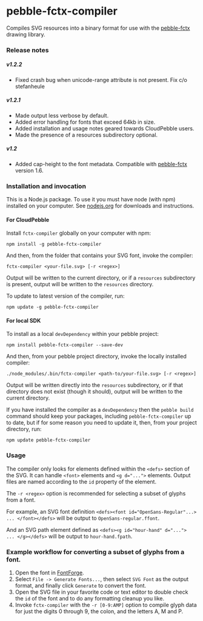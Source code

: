 # pebble-fctx-compiler

Compiles SVG resources into a binary format for use with the [pebble-fctx](https://www.npmjs.com/package/pebble-fctx) drawing library.

### Release notes

##### v1.2.2
* Fixed crash bug when unicode-range attribute is not present.  Fix c/o stefanheule

##### v1.2.1
* Made output less verbose by default.
* Added error handling for fonts that exceed 64kb in size.
* Added installation and usage notes geared towards CloudPebble users.
* Made the presence of a resources subdirectory optional.

##### v1.2
* Added cap-height to the font metadata.  Compatible with [pebble-fctx](https://www.npmjs.com/package/pebble-fctx) version 1.6.

### Installation and invocation

This is a Node.js package.  To use it you must have node (with npm) installed on your computer.
See [nodejs.org](https://nodejs.org) for downloads and instructions.

#### For CloudPebble

Install `fctx-compiler` globally on your computer with npm:

    npm install -g pebble-fctx-compiler

And then, from the folder that contains your SVG font, invoke the compiler:

    fctx-compiler <your-file.svg> [-r <regex>]

Output will be written to the current directory, or if a `resources` subdirectory is present, output will be written to the `resources` directory.

To update to latest version of the compiler, run:

    npm update -g pebble-fctx-compiler

#### For local SDK

To install as a local `devDependency` within your pebble project:

    npm install pebble-fctx-compiler --save-dev

And then, from your pebble project directory, invoke the locally installed compiler:

    ./node_modules/.bin/fctx-compiler <path-to/your-file.svg> [-r <regex>]

Output will be written directly into the `resources` subdirectory, or if that directory does not exist (though it should), output will be written to the current directory.

If you have installed the compiler as a `devDependency` then the `pebble build` command should keep your packages, including `pebble-fctx-compiler` up to date, but if for some reason you need to update it, then, from your project directory, run:

    npm update pebble-fctx-compiler

### Usage

The compiler only looks for elements defined within the `<defs>` section of the SVG.  It can handle `<font>` elements and `<g d="...">` elements.  Output files are named according to the `id` property of the element.

The `-r <regex>` option is recommended for selecting a subset of glyphs from a font.

For example, an SVG font definition `<defs><font id="OpenSans-Regular"...> ... </font></defs>` will be output to `OpenSans-regular.ffont`.

And an SVG path element defined as `<defs><g id="hour-hand" d="..."> ... </g></defs>` will be output to `hour-hand.fpath`.

### Example workflow for converting a subset of glyphs from a font.

1. Open the font in [FontForge](https://fontforge.github.io/).
2. Select `File -> Generate Fonts...`, then select `SVG Font` as the output format, and finally click `Generate` to convert the font.
3. Open the SVG file in your favorite code or text editor to double check the `id` of the font and to do any formatting cleanup you like.
4. Invoke `fctx-compiler` with the `-r [0-9:AMP]` option to compile glyph data for just the digits 0 through 9, the colon, and the letters A, M and P.
